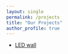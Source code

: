 ```yaml
---
layout: single
permalink: /projects
title: "Our Projects"
author_profile: true
---
```


- [LED wall](/led-wall)
